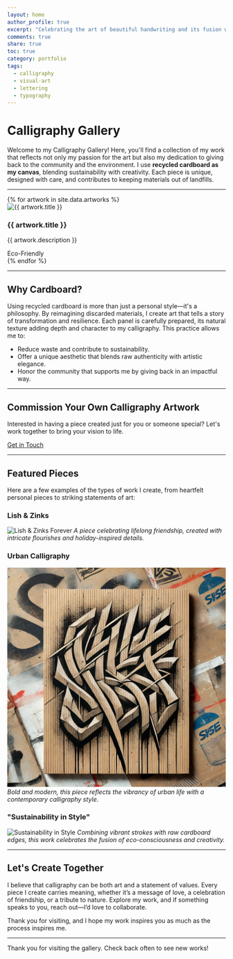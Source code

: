 ```yaml
---  
layout: home
author_profile: true
excerpt: "Celebrating the art of beautiful handwriting and its fusion with personal expression."  
comments: true  
share: true  
toc: true  
category: portfolio  
tags:  
  - calligraphy  
  - visual-art  
  - lettering  
  - typography  
---
```

<link rel="stylesheet" href="/assets/css/gallery.css">

# Calligraphy Gallery

Welcome to my Calligraphy Gallery! Here, you'll find a collection of my work that reflects not only my passion for the art but also my dedication to giving back to the community and the environment. I use **recycled cardboard as my canvas**, blending sustainability with creativity. Each piece is unique, designed with care, and contributes to keeping materials out of landfills.

---

<section class="cardboard-container">
  {% for artwork in site.data.artworks %}
  <div class="cardboard-item">
    <img src="{{ artwork.image }}" alt="{{ artwork.title }}">
    <div class="content">
      <h3>{{ artwork.title }}</h3>
      <p>{{ artwork.description }}</p>
      <div class="sustainability-badge">Eco-Friendly</div>
    </div>
  </div>
  {% endfor %}
</section>

---

## Why Cardboard?

Using recycled cardboard is more than just a personal style—it's a philosophy. By reimagining discarded materials, I create art that tells a story of transformation and resilience. Each panel is carefully prepared, its natural texture adding depth and character to my calligraphy. This practice allows me to:

- Reduce waste and contribute to sustainability.
- Offer a unique aesthetic that blends raw authenticity with artistic elegance.
- Honor the community that supports me by giving back in an impactful way.

---

<section class="cta">
  <h2>Commission Your Own Calligraphy Artwork</h2>
  <p>Interested in having a piece created just for you or someone special? Let's work together to bring your vision to life.</p>
  <a href="/contact/">Get in Touch</a>
</section>

---

## Featured Pieces

Here are a few examples of the types of work I create, from heartfelt personal pieces to striking statements of art:

### Lish & Zinks
![Lish & Zinks Forever](assets/images/lish-zinks-calligraphy.png)
*A piece celebrating lifelong friendship, created with intricate flourishes and holiday-inspired details.*

### Urban Calligraphy
![Urban Calligraphy](assets/images/urban_calligraphy.png)
*Bold and modern, this piece reflects the vibrancy of urban life with a contemporary calligraphy style.*

### "Sustainability in Style"
![Sustainability in Style](assets/images/sustainability-calligraphy.png)
*Combining vibrant strokes with raw cardboard edges, this work celebrates the fusion of eco-consciousness and creativity.*

---

## Let's Create Together

I believe that calligraphy can be both art and a statement of values. Every piece I create carries meaning, whether it’s a message of love, a celebration of friendship, or a tribute to nature. Explore my work, and if something speaks to you, reach out—I’d love to collaborate.

Thank you for visiting, and I hope my work inspires you as much as the process inspires me.

---

Thank you for visiting the gallery. Check back often to see new works!
